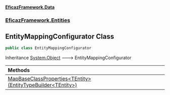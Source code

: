 #### [EficazFramework.Data](EficazFrameworkData.md 'EficazFramework Data')
### [EficazFramework.Entities](EficazFrameworkData.md#EficazFramework.Entities 'EficazFramework.Entities')

## EntityMappingConfigurator Class

```csharp
public class EntityMappingConfigurator
```

Inheritance [System.Object](https://docs.microsoft.com/en-us/dotnet/api/System.Object 'System.Object') &#129106; EntityMappingConfigurator

| Methods | |
| :--- | :--- |
| [MapBaseClassProperties&lt;TEntity&gt;(EntityTypeBuilder&lt;TEntity&gt;)](EficazFramework.Entities/EntityMappingConfigurator/MapBaseClassProperties_TEntity_(EntityTypeBuilder_TEntity_).md 'EficazFramework.Entities.EntityMappingConfigurator.MapBaseClassProperties<TEntity>(Microsoft.EntityFrameworkCore.Metadata.Builders.EntityTypeBuilder<TEntity>)') | |
